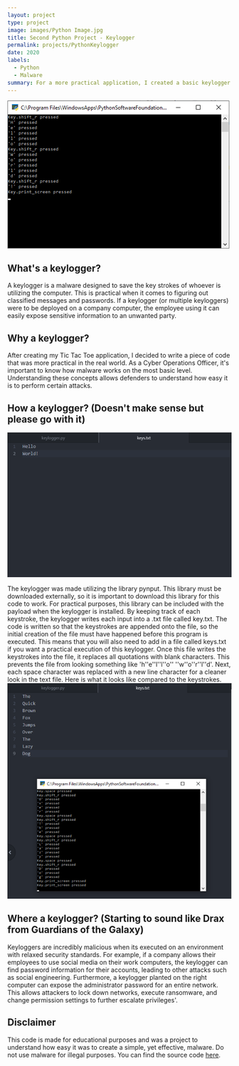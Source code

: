 ```yaml
---
layout: project
type: project
image: images/Python Image.jpg
title: Second Python Project - Keylogger
permalink: projects/PythonKeylogger
date: 2020
labels:
  - Python
  - Malware
summary: For a more practical application, I created a basic keylogger in Python.
---
```


<img class="ui large middle rounded image" src="../images/keylogger1.png">

## What's a keylogger?
A keylogger is a malware designed to save the key strokes of whoever is utilizing the computer. This is practical when it comes to figuring out classified messages and passwords. If a keylogger (or multiple keyloggers) were to be deployed on a company computer, the employee using it can easily expose sensitive information to an unwanted party.

## Why a keylogger?
After creating my Tic Tac Toe application, I decided to write a piece of code that was more practical in the real world. As a Cyber Operations Officer, it's important to know how malware works on the most basic level. Understanding these concepts allows defenders to understand how easy it is to perform certain attacks.

## How a keylogger? (Doesn't make sense but please go with it)
<img class="ui medium right floated rounded image" src="../images/keylogger2.png">

The keylogger was made utilizing the library pynput. This library must be downloaded externally, so it is important to download this library for this code to work. For practical purposes, this library can be included with the payload when the keylogger is installed. By keeping track of each keystroke, the keylogger writes each input into a .txt file called key.txt. The code is written so that the keystrokes are appended onto the file, so the initial creation of the file must have happened before this program is executed. This means that you will also need to add in a file called keys.txt if you want a practical execution of this keylogger. Once this file writes the keystrokes into the file, it replaces all quotations with blank characters. This prevents the file from looking something like 'h''e''l''l''o'' ''w''o''r''l''d'. Next, each space character was replaced with a new line character for a cleaner look in the text file.
Here is what it looks like compared to the keystrokes.
<img class="ui large middle rounded image" src="../images/keylogger3.png">

## Where a keylogger? (Starting to sound like Drax from Guardians of the Galaxy)
Keyloggers are incredibly malicious when its executed on an environment with relaxed security standards. For example, if a company allows their employees to use social media on their work computers, the keylogger can find password information for their accounts, leading to other attacks such as social engineering. Furthermore, a keylogger planted on the right computer can expose the administrator password for an entire network. This allows attackers to lock down networks, execute ransomware, and change permission settings to further escalate privileges'. 

## Disclaimer
This code is made for educational purposes and was a project to understand how easy it was to create a simple, yet effective, malware. Do not use malware for illegal purposes.
You can find the source code [here](https://github.com/yjkim97/pythongkeylogger).
